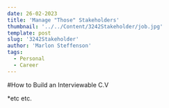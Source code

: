 ```yaml
---
date: 26-02-2023
title: 'Manage "Those" Stakeholders'
thumbnail: '../../Content/3242Stakeholder/job.jpg'
template: post
slug: '3242Stakeholder'
author: 'Marlon Steffenson'
tags:
  - Personal
  - Career
---
```


#How to Build an Interviewable C.V 

*etc etc. 